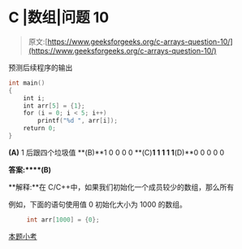 # C |数组|问题 10

> 原文:[https://www.geeksforgeeks.org/c-arrays-question-10/](https://www.geeksforgeeks.org/c-arrays-question-10/)

预测后续程序的输出

```cpp
int main()
{
    int i;
    int arr[5] = {1};
    for (i = 0; i < 5; i++)
        printf("%d ", arr[i]);
    return 0;
}
```

**(A)** 1 后跟四个垃圾值
**(B)**1 0 0 0 0
**(C)**1 1 1 1
1**(D)**0 0 0 0 0

**答案:****(B)**

**解释:**在 C/C++中，如果我们初始化一个成员较少的数组，那么所有

例如，下面的语句使用值 0 初始化大小为 1000 的数组。

```cpp
     int arr[1000] = {0};  
```

[本题小考](https://www.geeksforgeeks.org/quiz-corner-gq/)